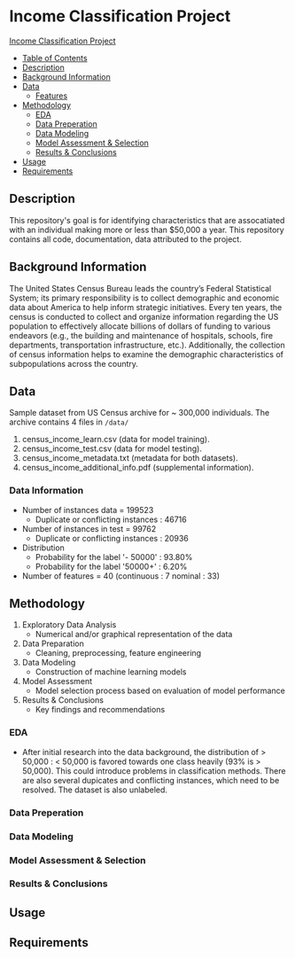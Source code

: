# Income Classification Project

[Income Classification Project](#income-classification-project)
  - [Table of Contents](#table-of-contents)
  - [Description](#description)
  - [Background Information](#background-information)
  - [Data](#data)
    - [Features](#features)
  - [Methodology](#methodology)
    - [EDA](#eda)
    - [Data Preperation](#data-preperation)
    - [Data Modeling](#data-modeling)
    - [Model Assessment & Selection](#model-assessment--selection)
    - [Results & Conclusions](#results--conclusions)
  - [Usage](#usage)
  - [Requirements](#requirements)

## Description
This repository's goal is for identifying characteristics that are assocatiated with an individual making more or less than $50,000 a year. This repository contains all code, documentation, data attributed to the project. 

## Background Information
The United States Census Bureau leads the country’s Federal Statistical System; its primary
responsibility is to collect demographic and economic data about America to help inform
strategic initiatives. Every ten years, the census is conducted to collect and organize information
regarding the US population to effectively allocate billions of dollars of funding to various
endeavors (e.g., the building and maintenance of hospitals, schools, fire departments,
transportation infrastructure, etc.). Additionally, the collection of census information helps to
examine the demographic characteristics of subpopulations across the country.

## Data
Sample dataset from US Census archive for ~ 300,000 individuals. The archive contains 4 files in ``/data/``
1. census_income_learn.csv (data for model training).
2. census_income_test.csv (data for model testing).
3. census_income_metadata.txt (metadata for both datasets).
4. census_income_additional_info.pdf (supplemental information).

### Data Information
-  Number of instances data = 199523
   -  Duplicate or conflicting instances : 46716
-  Number of instances in test = 99762
   -  Duplicate or conflicting instances : 20936
-  Distribution
   -  Probability for the label '- 50000' : 93.80%
   -  Probability for the label '50000+' : 6.20%
- Number of features = 40 (continuous : 7 nominal : 33)
## Methodology
1. Exploratory Data Analysis
    - Numerical and/or graphical representation of the data
2. Data Preparation
    - Cleaning, preprocessing, feature engineering
3. Data Modeling
    - Construction of machine learning models
4. Model Assessment
    - Model selection process based on evaluation of model performance
5. Results & Conclusions
    - Key findings and recommendations

### EDA
- After initial research into the data background, the distribution of > 50,000 : < 50,000 is favored towards one class heavily (93% is > 50,000). This could introduce problems in classification methods. There are also several dupicates and conflicting instances, which need to be resolved. The dataset is also unlabeled. 

### Data Preperation

### Data Modeling

### Model Assessment & Selection

### Results & Conclusions

## Usage

## Requirements

